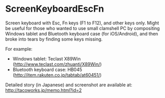 # ScreenKeyboardEscFn
Screen keyboard with Esc, Fn keys (F1 to F12), and other keys only.
Might be useful for those who wanted to use small clamshell PC
by compositing Windows tablet and Bluetooth keyboard case (for iOS/Android),
and then broke into tears by finding some keys missing.

For example: 
- Windows tablet: Teclast X89Win (http://www.teclast.com/zhuanti/X89Win/)
- Bluetooth keyboard case: HB045 (http://item.rakuten.co.jp/tabtab/at60451/)

Detailed story (in Japanese) and screenshot are available at: http://tacoworks.jp/memo.html?id=2
